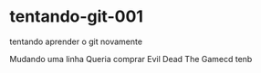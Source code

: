 # tentando-git-001
tentando aprender o git novamente

Mudando uma linha
Queria comprar Evil Dead The Gamecd tenb